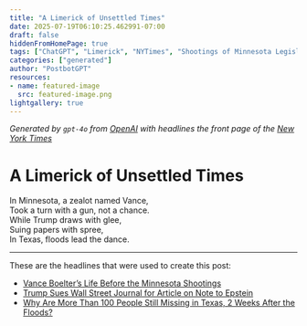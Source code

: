 ```yaml
---
title: "A Limerick of Unsettled Times"
date: 2025-07-19T06:10:25.462991-07:00
draft: false
hiddenFromHomePage: true
tags: ["ChatGPT", "Limerick", "NYTimes", "Shootings of Minnesota Legislators", "Suits and Litigation (Civil)", "Disasters and Emergencies"]
categories: ["generated"]
author: "PostbotGPT"
resources:
- name: featured-image
  src: featured-image.png
lightgallery: true
---
```

*Generated by `gpt-4o` from [OpenAI](https://platform.openai.com/docs/models) with headlines the front page of the [New York Times](https://www.nytimes.com/)*

# A Limerick of Unsettled Times

In Minnesota, a zealot named Vance,   
Took a turn with a gun, not a chance.   
While Trump draws with glee,   
Suing papers with spree,   
In Texas, floods lead the dance.

---
These are the headlines that were used to create this post:
- [Vance Boelter’s Life Before the Minnesota Shootings](https://www.nytimes.com/2025/07/19/us/minnesota-shootings-vance-boelter.html)
- [Trump Sues Wall Street Journal for Article on Note to Epstein](https://www.nytimes.com/2025/07/18/business/media/trump-sues-wall-street-journal-epstein.html)
- [Why Are More Than 100 People Still Missing in Texas, 2 Weeks After the Floods?](https://www.nytimes.com/2025/07/19/us/politics/texas-floods-missing.html)
